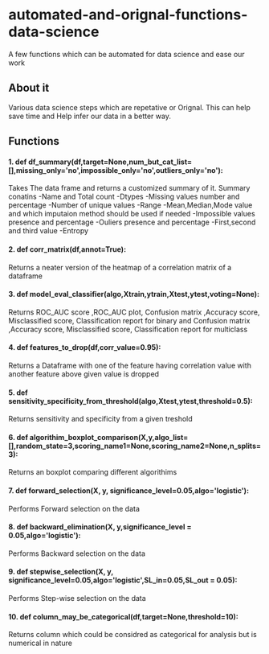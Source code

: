 # automated-and-orignal-functions-data-science
A few functions which can be automated for data science and ease our work
## About it
Various data science steps which are repetative or Orignal. This can help save time and Help infer our data in a better way.
## Functions
#### 1. def  df_summary(df,target=None,num_but_cat_list=[],missing_only='no',impossible_only='no',outliers_only='no'):
Takes The data frame and returns a customized summary of it.
Summary conatins 
-Name and Total count
-Dtypes 
-Missing values number and percentage
-Number of unique values
-Range
-Mean,Median,Mode value and which imputaion method should be used if needed
-Impossible values presence and percentage
-Ouliers presence and percentage
-First,second and third value
-Entropy
#### 2. def corr_matrix(df,annot=True):
Returns a neater version of the heatmap of a correlation matrix of a dataframe
#### 3. def model_eval_classifier(algo,Xtrain,ytrain,Xtest,ytest,voting=None):
Returns ROC_AUC score ,ROC_AUC plot, Confusion matrix ,Accuracy score, Misclassified score, Classification report for binary and 
Confusion matrix ,Accuracy score, Misclassified score, Classification report for multiclass
#### 4. def features_to_drop(df,corr_value=0.95):
Returns a Dataframe with one of the feature having correlation value with another feature above given value is dropped
#### 5. def sensitivity_specificity_from_threshold(algo,Xtest,ytest,threshold=0.5):
Returns sensitivity and specificity from a given treshold
#### 6. def algorithim_boxplot_comparison(X,y,algo_list=[],random_state=3,scoring_name1=None,scoring_name2=None,n_splits=3):
Returns an boxplot comparing different algorithims
#### 7. def forward_selection(X, y, significance_level=0.05,algo='logistic'):
Performs Forward selection on the data 
#### 8. def backward_elimination(X, y,significance_level = 0.05,algo='logistic'):
Performs Backward selection on the data 
#### 9. def stepwise_selection(X, y, significance_level=0.05,algo='logistic',SL_in=0.05,SL_out = 0.05):
Performs Step-wise selection on the data 
#### 10. def column_may_be_categorical(df,target=None,threshold=10):
Returns column which could be considred as categorical for analysis but is numerical in nature
